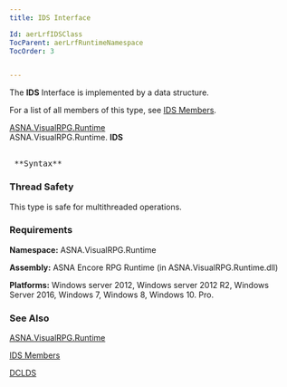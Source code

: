 ```yaml
---
title: IDS Interface

Id: aerLrfIDSClass
TocParent: aerLrfRuntimeNamespace
TocOrder: 3


---
```


The **IDS** Interface is implemented by a data structure. 

For a list of all members of this type, see [IDS Members](ecrLrfIDSClassMembers.html). 

[ASNA.VisualRPG.Runtime](ecrLrfRuntimeNamespace.html) <br /> ASNA.VisualRPG.Runtime. **IDS** 
<pre style="DISPLAY: block" interface="syntax"><Serializable>
 **Syntax** </pre>

### Thread Safety
This type is safe for multithreaded operations. 

### Requirements
**Namespace:** ASNA.VisualRPG.Runtime 

**Assembly:** ASNA Encore RPG Runtime (in ASNA.VisualRPG.Runtime.dll) 

**Platforms:** Windows server 2012, Windows server 2012 R2, Windows Server 2016, Windows 7, Windows 8, Windows 10. Pro. 


### See Also
[ASNA.VisualRPG.Runtime](ecrLrfRuntimeNamespace.html)

[IDS Members](ecrLrfIDSClassMembers.html)

[DCLDS](DCLDS.html) 
